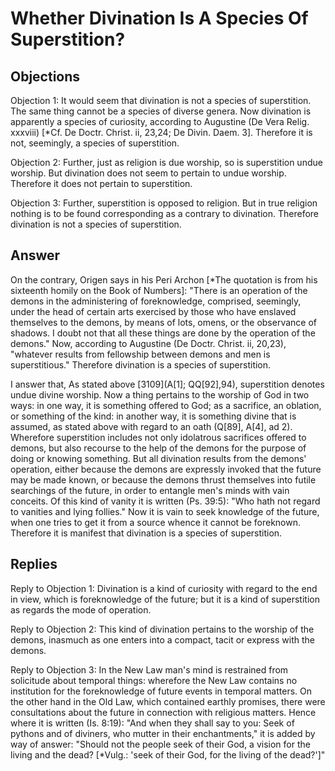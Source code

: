 # Whether Divination Is A Species Of Superstition?

## Objections

Objection 1: It would seem that divination is not a species of superstition. The same thing cannot be a species of diverse genera. Now divination is apparently a species of curiosity, according to Augustine (De Vera Relig. xxxviii) [*Cf. De Doctr. Christ. ii, 23,24; De Divin. Daem. 3]. Therefore it is not, seemingly, a species of superstition.

Objection 2: Further, just as religion is due worship, so is superstition undue worship. But divination does not seem to pertain to undue worship. Therefore it does not pertain to superstition.

Objection 3: Further, superstition is opposed to religion. But in true religion nothing is to be found corresponding as a contrary to divination. Therefore divination is not a species of superstition.

## Answer

On the contrary, Origen says in his Peri Archon [*The quotation is from his sixteenth homily on the Book of Numbers]: "There is an operation of the demons in the administering of foreknowledge, comprised, seemingly, under the head of certain arts exercised by those who have enslaved themselves to the demons, by means of lots, omens, or the observance of shadows. I doubt not that all these things are done by the operation of the demons." Now, according to Augustine (De Doctr. Christ. ii, 20,23), "whatever results from fellowship between demons and men is superstitious." Therefore divination is a species of superstition.

I answer that, As stated above [3109](A[1]; QQ[92],94), superstition denotes undue divine worship. Now a thing pertains to the worship of God in two ways: in one way, it is something offered to God; as a sacrifice, an oblation, or something of the kind: in another way, it is something divine that is assumed, as stated above with regard to an oath (Q[89], A[4], ad 2). Wherefore superstition includes not only idolatrous sacrifices offered to demons, but also recourse to the help of the demons for the purpose of doing or knowing something. But all divination results from the demons' operation, either because the demons are expressly invoked that the future may be made known, or because the demons thrust themselves into futile searchings of the future, in order to entangle men's minds with vain conceits. Of this kind of vanity it is written (Ps. 39:5): "Who hath not regard to vanities and lying follies." Now it is vain to seek knowledge of the future, when one tries to get it from a source whence it cannot be foreknown. Therefore it is manifest that divination is a species of superstition.

## Replies

Reply to Objection 1: Divination is a kind of curiosity with regard to the end in view, which is foreknowledge of the future; but it is a kind of superstition as regards the mode of operation.

Reply to Objection 2: This kind of divination pertains to the worship of the demons, inasmuch as one enters into a compact, tacit or express with the demons.

Reply to Objection 3: In the New Law man's mind is restrained from solicitude about temporal things: wherefore the New Law contains no institution for the foreknowledge of future events in temporal matters. On the other hand in the Old Law, which contained earthly promises, there were consultations about the future in connection with religious matters. Hence where it is written (Is. 8:19): "And when they shall say to you: Seek of pythons and of diviners, who mutter in their enchantments," it is added by way of answer: "Should not the people seek of their God, a vision for the living and the dead? [*Vulg.: 'seek of their God, for the living of the dead?']"